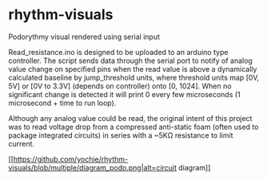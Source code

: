 # rhythm-visuals
Podorythmy visual rendered using serial input

Read_resistance.ino is designed to be uploaded to an arduino type controller.
The script sends data through the serial port to notify of analog value change on specified pins when the read value
is above a dynamically calculated baseline by jump_threshold units, where threshold units map [0V, 5V] or [0V to 3.3V] 
(depends on controller) onto [0, 1024]. When no significant change is detected it will print 0 every few microseconds
(1 microsecond + time to run loop).

Although any analog value could be read, the original intent of this project was to read voltage drop from a compressed
anti-static foam (often used to package integrated circuits) in series with a ~5KΩ resistance to limit current. 

[[https://github.com/yochie/rhythm-visuals/blob/multiple/diagram_podo.png|alt=circuit diagram]]
